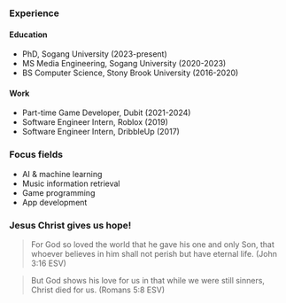### Experience
#### Education
- PhD, Sogang University (2023-present)
- MS Media Engineering, Sogang University (2020-2023)
- BS Computer Science, Stony Brook University (2016-2020)

#### Work
- Part-time Game Developer, Dubit (2021-2024)
- Software Engineer Intern, Roblox (2019)
- Software Engineer Intern, DribbleUp (2017)

### Focus fields
- AI & machine learning
- Music information retrieval
- Game programming
- App development

### Jesus Christ gives us hope!
> For God so loved the world that he gave his one and only Son, that whoever believes in him shall not perish but have eternal life. (John 3:16 ESV)

> But God shows his love for us in that while we were still sinners, Christ died for us. (Romans 5:8 ESV)

<!---
zaiisao/zaiisao is a ✨ special ✨ repository because its `README.md` (this file) appears on your GitHub profile.
You can click the Preview link to take a look at your changes.
--->
